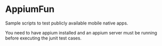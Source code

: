 # AppiumFun
Sample scripts to test publicly available mobile native apps.

You need to have appium installed and an appium server must be running before executing the junit test cases.




